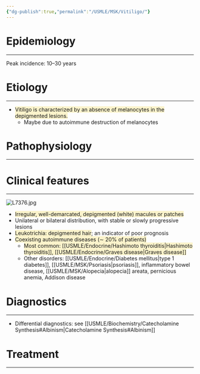 ```yaml
---
{"dg-publish":true,"permalink":"/USMLE/MSK/Vitiligo/"}
---
```


# Epidemiology
---
Peak incidence: 10–30 years

# Etiology
---
- <span style="background:rgba(240, 200, 0, 0.2)">Vitiligo is characterized by an absence of melanocytes in the depigmented lesions.</span>
	- Maybe due to autoimmune destruction of melanocytes

# Pathophysiology
---


# Clinical features
---
![L7376.jpg](/img/user/appendix/L7376.jpg)
- <span style="background:rgba(240, 200, 0, 0.2)">Irregular, well-demarcated, depigmented (white) macules or patches</span>
- Unilateral or bilateral distribution, with stable or slowly progressive lesions
- <span style="background:rgba(240, 200, 0, 0.2)">Leukotrichia: depigmented hair</span>; an indicator of poor prognosis 
- <span style="background:rgba(240, 200, 0, 0.2)">Coexisting autoimmune diseases (∼ 20% of patients) </span>
	- <span style="background:rgba(240, 200, 0, 0.2)">Most common: [[USMLE/Endocrine/Hashimoto thyroiditis\|Hashimoto thyroiditis]], [[USMLE/Endocrine/Graves disease\|Graves disease]]</span>
	- Other disorders: [[USMLE/Endocrine/Diabetes mellitus\|type 1 diabetes]], [[USMLE/MSK/Psoriasis\|psoriasis]], inflammatory bowel disease, [[USMLE/MSK/Alopecia\|alopecia]] areata, pernicious anemia, Addison disease

# Diagnostics
---
- Differential diagnostics: see [[USMLE/Biochemistry/Catecholamine Synthesis#Albinism\|Catecholamine Synthesis#Albinism]]

# Treatment
---


